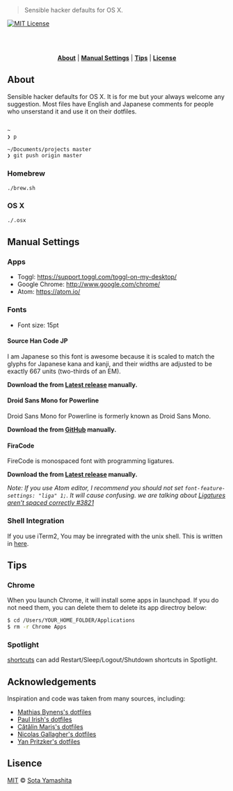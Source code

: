 > Sensible hacker defaults for OS X.

[![MIT License][mit-badge]][mit]

<br />



<br />

<p align="center">
  <b><a href="#about">About</a></b>
  |
  <b><a href="#manual-settings">Manual Settings</a></b>
  |
  <b><a href="#tips">Tips</a></b>
  |
  <b><a href="#license">License</a></b>
</p>


## About

Sensible hacker defaults for OS X. It is for me but your always welcome any suggestion. Most files have English and Japanese comments for people who unserstand it and use it on their dotfiles.

```zsh

~
❯ p

~/Documents/projects master
❯ git push origin master

```

### Homebrew

```bash
./brew.sh
```

### OS X

```bash
./.osx
```

## Manual Settings

### Apps

* Toggl: https://support.toggl.com/toggl-on-my-desktop/
* Google Chrome: http://www.google.com/chrome/
* Atom: https://atom.io/

### Fonts

* Font size: 15pt

#### Source Han Code JP

I am Japanese so this font is awesome because it is scaled to match the glyphs for Japanese kana and kanji, and their widths are adjusted to be exactly 667 units (two-thirds of an EM).

**Download the from [Latest release](https://github.com/adobe-fonts/source-han-code-jp/releases/latest) manually.**

#### Droid Sans Mono for Powerline

Droid Sans Mono for Powerline is formerly known as Droid Sans Mono.

**Download the from [GitHub](https://github.com/powerline/fonts) manually.**

#### FiraCode

FireCode is monospaced font with programming ligatures.

**Download the from [Latest release](https://github.com/tonsky/FiraCode/releases/latest) manually.**

_Note: If you use Atom editor, I recommend you should not set `font-feature-settings: "liga" 1;`. It will cause confusing. we are talking about [Ligatures aren't spaced correctly #3821](https://github.com/atom/atom/issues/3821)_

### Shell Integration

If you use iTerm2, You may be inregrated with the unix shell. This is written in [here](https://iterm2.com/shell_integration.html).

## Tips

### Chrome

When you launch Chrome, it will install some apps in launchpad. If you do not need them, you can delete them to delete its app directroy below:

```bash
$ cd /Users/YOUR_HOME_FOLDER/Applications
$ rm -r Chrome Apps
```

### Spotlight

[shortcuts](https://github.com/siong1987/shortcuts) can add Restart/Sleep/Logout/Shutdown shortcuts in Spotlight.

## Acknowledgements

Inspiration and code was taken from many sources, including:

* [Mathias Bynens's dotfiles](https://github.com/mathiasbynens/dotfiles)
* [Paul Irish's dotfiles](https://github.com/paulirish/dotfiles)
* [Cătălin Mariș's dotfiles](https://github.com/alrra/dotfiles/)
* [Nicolas Gallagher's dotfiles](https://github.com/necolas/dotfiles)
* [Yan Pritzker's dotfiles](https://github.com/skwp/dotfiles/tree/e2f73a0d023400af0ca996737adabff7004aed25)


## Lisence

[MIT][mit] © [Sota Yamashita][me]


[me]:             https://github.com/sotayamashita
[mit]:            https://github.com/sotayamashita/electron-adventure/blob/master/LICENSE
[mit-badge]:      https://img.shields.io/github/license/sotayamashita/electron-adventure.svg?style=flat-square
